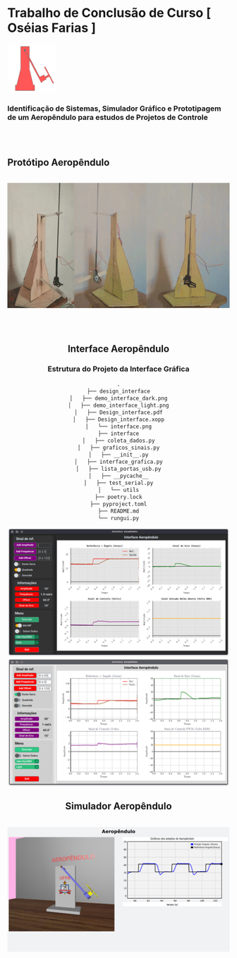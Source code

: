 # Trabalho de Conclusão de Curso [ Oséias Farias ]

<img title="" src="utils/favicon_aeropendulo_png.png" alt="" data-align="center" width="111">

### Identificação de Sistemas, Simulador Gráfico e Prototipagem de um Aeropêndulo para estudos de Projetos de Controle

<br><br>


## Protótipo Aeropêndulo

<br>

<center>
  <img src="utils/img_aeropendulo.png"> 
<center/>

<br><br>

## Interface Aeropêndulo

### Estrutura do Projeto da Interface Gráfica

```
.
├── design_interface
│   ├── demo_interface_dark.png
│   ├── demo_interface_light.png
│   ├── Design_interface.pdf
│   ├── Design_interface.xopp
│   └── interface.png
├── interface
│   ├── coleta_dados.py
│   ├── graficos_sinais.py
│   ├── __init__.py
│   ├── interface_grafica.py
│   ├── lista_portas_usb.py
│   ├── __pycache__
│   ├── test_serial.py
│   └── utils
├── poetry.lock
├── pyproject.toml
├── README.md
└── rungui.py
```

<img src="utils/demo_interface_dark1.png" title="" alt="" data-align="center">

<img src="utils/demo_interface_light.png" title="" alt="" data-align="center">


## Simulador Aeropêndulo

<br>

<center>
  <img src="https://github.com/Oseiasdfarias/Projeto_Tcc_Oseias_Oficial/blob/dev/utils/gemeo_digital.png?raw=true"> 
<center/>

